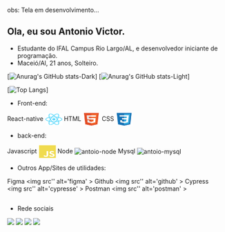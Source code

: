 obs: Tela em desenvolvimento...

## Ola, eu sou Antonio Victor.
- Estudante do IFAL Campus Rio Largo/AL, e desenvolvedor iniciante de programação.
- Maceió/Al, 21 anos, Solteiro.

<div>
  
  [![Anurag's GitHub stats-Dark](https://github-readme-stats.vercel.app/api?username=antoniovictor2k&show_icons=true&theme=dark#gh-dark-mode-only)]
[![Anurag's GitHub stats-Light](https://github-readme-stats.vercel.app/api?username=antoniovictor2k&show_icons=true&theme=dark&theme=default#gh-light-mode-only)]
  
  [![Top Langs](https://github-readme-stats.vercel.app/api/top-langs/?username=antoniovictor2k&layout=compact)]

</div>
<!-- 
Pessoal que veio atrás do **Github Stats:** a API provavelmente saiu do ar nesse período,
mas você pode adicionar a sua própria, seguindo esse [tutorial](https://github.com/anuraghazra/github-readme-stats/blob/master/readme.md#deploy-on-your-own-vercel-instance) -->


* Front-end:

<div>

  React-native <img align="center" alt="antonio-React" height="30" width="40" src="https://raw.githubusercontent.com/devicons/devicon/master/icons/react/react-original.svg">
  HTML <img align="center" alt="antonio-HTML" height="30" width="40" src="https://raw.githubusercontent.com/devicons/devicon/master/icons/html5/html5-original.svg">
  CSS <img align="center" alt="antonio-CSS" height="30" width="40" src="https://raw.githubusercontent.com/devicons/devicon/master/icons/css3/css3-original.svg">

</div>

* back-end:

<div>
  
  Javascript <img align="center" alt="antonio-Js" height="30" width="40" src="https://raw.githubusercontent.com/devicons/devicon/master/icons/javascript/javascript-plain.svg">
Node <img align="center" alt="antoio-node" height="30" width="40" src="https://cdn.jsdelivr.net/gh/devicons/devicon/icons/nodejs/nodejs-original.svg">
Mysql <img align="center" alt="antoio-mysql" height="30" width="40" src="https://cdn.jsdelivr.net/gh/devicons/devicon/icons/mysql/mysql-original.svg">

</div>
  
* Outros App/Sites de utilidades:

<div>

  Figma <img src'' alt='figma' >
  Github <img src'' alt='github' >
  Cypress <img src'' alt='cypresse' >
  Postman <img src'' alt='postman' >
  
  </div>

##
 
 * Rede sociais

<div>
  
  <a href="https://api.whatsapp.com/message/O4I654ATQMPYE1?autoload=1&app_absent=0" target="_blank"><img src="https://img.shields.io/badge/WhatsApp-25D366?style=for-the-badge&logo=whatsapp&logoColor=white" target="_blank"></a> 
  <a href="https://instagram.com/antoniovictor2k" target="_blank"><img src="https://img.shields.io/badge/-Instagram-%23E4405F?style=for-the-badge&logo=instagram&logoColor=white" target="_blank"></a>
  <a href = "mailto:avps2@aluno.ifal.edu.br"><img src="https://img.shields.io/badge/-Gmail-%23333?style=for-the-badge&logo=gmail&logoColor=white" target="_blank"></a>
  <a href="https://www.linkedin.com/in/antonio-victor-pereira-severiano-0aa170169/" target="_blank"><img src="https://img.shields.io/badge/-LinkedIn-%230077B5?style=for-the-badge&logo=linkedin&logoColor=white" target="_blank"></a> 
    
</div>
